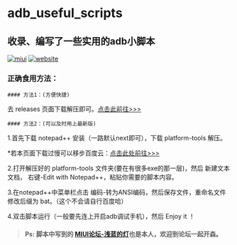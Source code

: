 # adb_useful_scripts
## 收录、编写了一些实用的adb小脚本  


[![miui](https://img.shields.io/badge/MIUI论坛-@浅蓝的灯-orange.svg)](http://www.miui.com/home.php?mod=space&uid=1561677869)
[![website](https://img.shields.io/badge/website-@hui-blue.svg)](https://dq1503.bid)



### 正确食用方法：


	#### 方法1：(方便快捷)

去 releases 页面下载解压即可。[点击此前往>>>](https://github.com/hui-shao/adb_useful_scripts/releases)


	#### 方法2：(可以及时用上最新版)

1.首先下载 notepad++ 安装（一路默认next即可），下载 platform-tools 解压。

*若本页面下载过慢可以移步百度云：[点击此处前往>>>](https://pan.baidu.com/s/1-03f_pZwRthbcoRFZbZEtQ)


2.打开解压好的 platform-tools 文件夹(要在有很多exe的那一层)，然后 新建文本文档， 右键-Edit with Notepad++，粘贴你需要的脚本内容。


3.在notepad++中菜单栏点击 编码-转为ANSI编码，然后保存文件，重命名文件修改后缀为 bat。（这个不会请自行百度哈）


4.双击脚本运行（一般要先连上开启adb调试手机），然后 Enjoy it ！




> #### Ps: 脚本中写到的 [MIUI论坛-浅蓝的灯](http://www.miui.com/home.php?mod=space&uid=1561677869)也是本人，欢迎到论坛一起开森。
